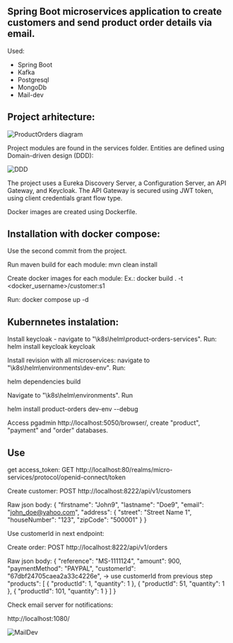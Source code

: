 ## Spring Boot microservices application to create customers and send product order details via email.
Used:
- Spring Boot
- Kafka
- Postgresql
- MongoDb
- Mail-dev

## Project arhitecture:

![ProductOrders diagram](https://github.com/user-attachments/assets/dbce5220-616d-45c5-a471-88fcc77b98b2)

Project modules are found in the services folder. Entities are defined using Domain-driven design (DDD):

![DDD](https://github.com/user-attachments/assets/2b41ca29-eba4-4b1c-9fe0-bbf0a959c4bb)

The project uses a Eureka Discovery Server, a Configuration Server, an API Gateway, and Keycloak.
The API Gateway is secured using JWT token, using client credentials grant flow type.

Docker images are created using Dockerfile.

## Installation with docker compose:

Use the second commit from the project.

Run maven build for each module:
mvn clean install

Create docker images for each module:
Ex.: docker build . -t <docker_username>/customer:s1

Run:
docker compose up -d

## Kubernnetes instalation:

Install keycloak - navigate to "\k8s\helm\product-orders-services".
Run: 
helm install keycloak keycloak

Install revision with all microservices: navigate to "\k8s\helm\environments\dev-env". Run: 

helm dependencies build

Navigate to "\k8s\helm\environments". Run

helm install product-orders dev-env --debug

Access pgadmin http://localhost:5050/browser/, create "product", "payment" and "order" databases.

## Use

get access_token:
GET http://localhost:80/realms/micro-services/protocol/openid-connect/token

Create customer:
POST http://localhost:8222/api/v1/customers

Raw json body:
{
    "firstname": "John9",
    "lastname": "Doe9",
    "email": "john_doe@yahoo.com",
    "address": {
        "street": "Street Name 1",
        "houseNumber": "123",
        "zipCode": "500001"
    }
}

Use customerId in next endpoint:

Create order:
POST http://localhost:8222/api/v1/orders

Raw json body:
{
    "reference": "MS-1111124",
    "amount": 900,
    "paymentMethod": "PAYPAL",
    "customerId": "67dbf24705caea2a33c4226e", -> use customerId from previous step
    "products": [
        {
            "productId": 1,
            "quantity": 1
        },
        {
            "productId": 51,
            "quantity": 1
        },
        {
            "productId": 101,
            "quantity": 1
        }
    ]
}

Check email server for notifications:

http://localhost:1080/

![MailDev](https://github.com/user-attachments/assets/b2b54256-291c-4cce-a818-a2052eb85832)


